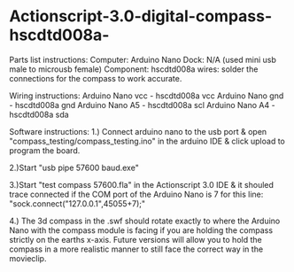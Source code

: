 # Actionscript-3.0-digital-compass-hscdtd008a-

Parts list instructions:
Computer: Arduino Nano
Dock: N/A (used mini usb male to microusb female)
Component: hscdtd008a
wires: solder the connections for the compass to work accurate.


Wiring instructions:
Arduino Nano vcc  - hscdtd008a vcc
Arduino Nano gnd -  hscdtd008a gnd
Arduino Nano A5 - hscdtd008a scl
Arduino Nano A4 - hscdtd008a sda


Software instructions:
1.) Connect arduino nano to the usb port & open "compass_testing/compass_testing.ino" in the arduino IDE & click upload to program the board.

2.)Start "usb pipe 57600 baud.exe"

3.)Start "test compass 57600.fla" in the Actionscript 3.0 IDE & it shouled trace connected if the COM port of the Arduino Nano is 7 for this line: "sock.connect("127.0.0.1",45055+7);"

4.) The 3d compass in the .swf should rotate exactly to where the Arduino Nano with the compass module is facing if you are holding the compass strictly on the earths x-axis. Future versions will allow you to hold the compass in a more realistic manner to still face the correct way in the movieclip.
